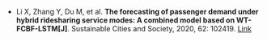 * Li X, Zhang Y, Du M, et al. <b>The forecasting of passenger demand under hybrid ridesharing service modes: A combined model based on WT-FCBF-LSTM[J]</b>. Sustainable Cities and Society, 2020, 62: 102419. [Link](https://www.sciencedirect.com/science/article/pii/S2210670720306405)
